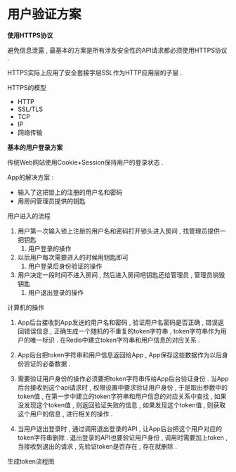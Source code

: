 # 用户验证方案

**使用HTTPS协议**

避免信息泄露 , 最基本的方案是所有涉及安全性的API请求都必须使用HTTPS协议 .

HTTPS实际上应用了安全套接字层SSL作为HTTP应用层的子层 .

HTTPS的模型

* HTTP
* SSL/TLS
* TCP
* IP
* 网络传输

**基本的用户登录方案**

传统Web网站使用Cookie+Session保持用户的登录状态 .

App的解决方案 :

* 输入了这把锁上的注册的用户名和密码
* 用房间管理员提供的钥匙

用户进入的流程

1. 用户第一次输入锁上注册的用户名和密码打开锁头进入房间 , 找管理员提供一把钥匙
   1. 用户登录的操作
2. 以后用户每次需要进入的时候用钥匙即可
   1. 用户登录后身份验证的操作
3. 用户决定一段时间不进入房间 , 然后进入房间吧钥匙还给管理员 , 管理员销毁钥匙
   1. 用户退出登录的操作

计算机的操作

1. App后台接收到App发送的用户名和密码 , 验证用户名密码是否正确 , 错误返回错误信息 , 正确生成一个随机的不重复的token字符串 , token字符串作为用户的唯一标识 . 在Redis中建立token字符串和用户信息的对应关系 .
2. App后台把token字符串和用户信息返回给App , App保存这些数据作为以后身份验证的必备数据 . 
3. 需要验证用户身份的操作必须要把token字符串传给App后台验证身份 . 
   当App后台接收到这个api请求时 , 权限设置中要求验证用户身份 , 于是取出参数中的token值 , 在第一步中建立的token字符串和用户信息的对应关系中查找 , 如果没发现这个token值 , 则返回验证失败的信息 , 如果发现这个token值 , 则获取这个用户的信息 , 进行相关的操作 . 

4. 当用户退出登录时 , 通过调用退出登录的API , 让App后台把这个用户对应的token字符串删除 . 
   退出登录的API也要验证用户身份 , 调用时需要加上token , 当接收到退出的请求 , 先验证token是否存在 , 存在就删除 . 

生成token流程图






